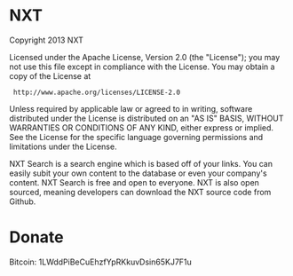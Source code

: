 NXT
===

Copyright 2013 NXT

   Licensed under the Apache License, Version 2.0 (the "License");
   you may not use this file except in compliance with the License.
   You may obtain a copy of the License at

     http://www.apache.org/licenses/LICENSE-2.0

   Unless required by applicable law or agreed to in writing, software
   distributed under the License is distributed on an "AS IS" BASIS,
   WITHOUT WARRANTIES OR CONDITIONS OF ANY KIND, either express or implied.
   See the License for the specific language governing permissions and
   limitations under the License.


NXT Search is a search engine which is based off of your links. You can easily subit your own content to the database or even your company's content. NXT Search is free and open to everyone. NXT is also open sourced, meaning developers can download the NXT source code from Github.


Donate
===

Bitcoin: 1LWddPiBeCuEhzfYpRKkuvDsin65KJ7F1u
